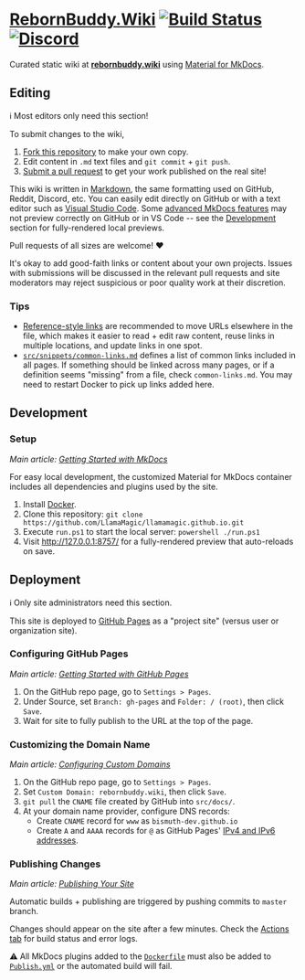 # [RebornBuddy.Wiki][github-repo] [![Build Status][build-badge]][build-status] [![Discord][discord-badge]][discord-invite]

Curated static wiki at [**rebornbuddy.wiki**][rebornbuddy-wiki] using [Material for MkDocs][mkdocs-material].

[github-repo]: https://github.com/bismuth-dev/RebornBuddy.Wiki "RebornBuddy.Wiki on GitHub"
[build-badge]: https://img.shields.io/github/actions/workflow/status/bismuth-dev/RebornBuddy.Wiki/.github/workflows/Publish.yml?branch=master
[build-status]: https://github.com/bismuth-dev/RebornBuddy.Wiki/actions "Build Server"
[discord-badge]: https://img.shields.io/badge/Discord-7389D8?logo=discord&logoColor=ffffff&labelColor=6A7EC2
[discord-invite]: https://discord.gg/bmgCq39 "Discord"
[rebornbuddy-wiki]: https://rebornbuddy.wiki
[mkdocs-material]: https://squidfunk.github.io/mkdocs-material/ "Material for MkDocs"

## Editing

ℹ️ Most editors only need this section!

To submit changes to the wiki,

1. [Fork this repository][forking-repos] to make your own copy.
2. Edit content in `.md` text files and `git commit` + `git push`.
3. [Submit a pull request][pull-requests] to get your work published on the real site!

This wiki is written in [Markdown][md-syntax], the same formatting used on GitHub, Reddit, Discord, etc. You can easily edit directly on GitHub or with a text editor such as [Visual Studio Code][vs-code]. Some [advanced MkDocs features][mkdocs-features] may not preview correctly on GitHub or in VS Code -- see the [Development](#development) section for fully-rendered local previews.

Pull requests of all sizes are welcome! ❤️

It's okay to add good-faith links or content about your own projects. Issues with submissions will be discussed in the relevant pull requests and site moderators may reject suspicious or poor quality work at their discretion.

[forking-repos]: https://docs.github.com/en/get-started/quickstart/fork-a-repo "Fork a Repo"
[pull-requests]: https://docs.github.com/en/pull-requests/collaborating-with-pull-requests/proposing-changes-to-your-work-with-pull-requests/creating-a-pull-request-from-a-fork "Pull Request from Fork"
[md-syntax]: https://www.markdownguide.org/basic-syntax/ "Markdown Syntax"
[vs-code]: https://code.visualstudio.com/download "Visual Studio Code"
[mkdocs-features]: https://squidfunk.github.io/mkdocs-material/reference/ "MkDocs Features"

### Tips

- [Reference-style links][reference-links] are recommended to move URLs elsewhere in the file, which makes it easier to read + edit raw content, reuse links in multiple locations, and update links in one spot.
- [`src/snippets/common-links.md`][common-links] defines a list of common links included in all pages. If something should be linked across many pages, or if a definition seems "missing" from a file, check `common-links.md`. You may need to restart Docker to pick up links added here.

[reference-links]: https://www.markdownguide.org/basic-syntax/#reference-style-links
[common-links]: ./src/snippets/common-links.md

## Development

### Setup

_Main article: [Getting Started with MkDocs][mkdocs-getting-started]_

For easy local development, the customized Material for MkDocs container includes all dependencies and plugins used by the site.

1.  Install [Docker][docker-install].
2.  Clone this repository: `git clone https://github.com/LlamaMagic/llamamagic.github.io.git`
3.  Execute `run.ps1` to start the local server: `powershell ./run.ps1`
4.  Visit http://127.0.0.1:8757/ for a fully-rendered preview that auto-reloads on save.

[mkdocs-getting-started]: https://squidfunk.github.io/mkdocs-material/getting-started/ "Getting Started with MkDocs"
[docker-install]: https://docs.docker.com/get-docker/ "Install Docker"

## Deployment

ℹ️ Only site administrators need this section.

This site is deployed to [GitHub Pages][github-pages] as a "project site" (versus user or organization site).

### Configuring GitHub Pages

_Main article: [Getting Started with GitHub Pages][gh-pages-start]_

1.  On the GitHub repo page, go to `Settings > Pages`.
2.  Under Source, set `Branch: gh-pages` and `Folder: / (root)`, then click `Save`.
3.  Wait for site to fully publish to the URL at the top of the page.

### Customizing the Domain Name

_Main article: [Configuring Custom Domains][gh-pages-domain]_

1.  On the GitHub repo page, go to `Settings > Pages`.
2.  Set `Custom Domain: rebornbuddy.wiki`, then click `Save`.
3.  `git pull` the `CNAME` file created by GitHub into `src/docs/`.
4.  At your domain name provider, configure DNS records:
    - Create `CNAME` record for `www` as `bismuth-dev.github.io`
    - Create `A` and `AAAA` records for `@` as GitHub Pages' [IPv4 and IPv6 addresses][gh-pages-addresses].

### Publishing Changes

_Main article: [Publishing Your Site][gh-pages-publish]_

Automatic builds + publishing are triggered by pushing commits to `master` branch.

Changes should appear on the site after a few minutes. Check the [Actions tab][build-status] for build status and error logs.

⚠️ All MkDocs plugins added to the [`Dockerfile`][dockerfile] must also be added to [`Publish.yml`][publish-yml] or the automated build will fail.

[github-pages]: https://pages.github.com/ "Getting Started with GitHub Pages"
[gh-pages-start]: https://docs.github.com/en/pages/getting-started-with-github-pages "GitHub Pages documentation"
[gh-pages-domain]: https://docs.github.com/en/pages/configuring-a-custom-domain-for-your-github-pages-site "Configuring Custom Domains"
[gh-pages-addresses]: https://docs.github.com/en/pages/configuring-a-custom-domain-for-your-github-pages-site/managing-a-custom-domain-for-your-github-pages-site#configuring-an-apex-domain "Configuring an apex domain"
[gh-pages-publish]: https://squidfunk.github.io/mkdocs-material/publishing-your-site/#with-github-actions "Publishing Your Site"
[dockerfile]: ./Dockerfile "Dockerfile"
[publish-yml]: ./.github/workflows/Publish.yml "Publish.yml"
